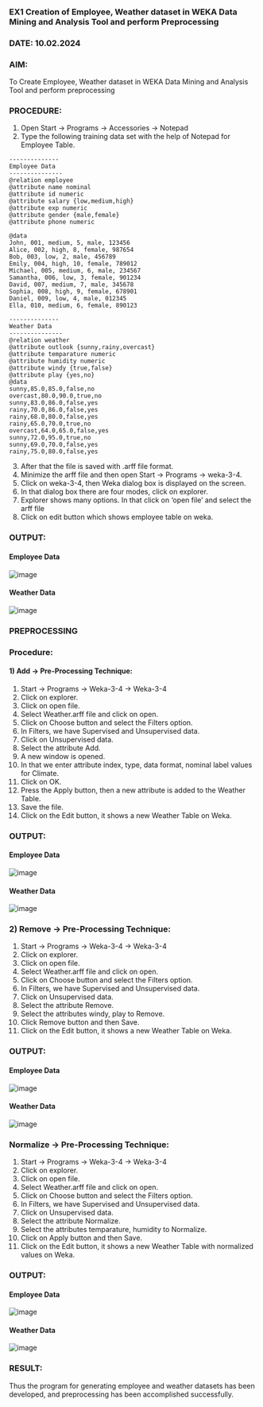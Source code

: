 ### EX1 Creation of Employee, Weather dataset in WEKA Data Mining and Analysis Tool and perform Preprocessing
### DATE: 10.02.2024
### AIM: 
  To Create Employee, Weather dataset in WEKA Data Mining and Analysis Tool and perform preprocessing
### PROCEDURE: 
1) Open Start -> Programs -> Accessories -> Notepad
2) Type the following training data set with the help of Notepad for Employee Table.

```
--------------
Employee Data
---------------
@relation employee
@attribute name nominal 
@attribute id numeric
@attribute salary {low,medium,high}
@attribute exp numeric
@attribute gender {male,female}
@attribute phone numeric

@data
John, 001, medium, 5, male, 123456
Alice, 002, high, 8, female, 987654
Bob, 003, low, 2, male, 456789
Emily, 004, high, 10, female, 789012
Michael, 005, medium, 6, male, 234567
Samantha, 006, low, 3, female, 901234
David, 007, medium, 7, male, 345678
Sophia, 008, high, 9, female, 678901
Daniel, 009, low, 4, male, 012345
Ella, 010, medium, 6, female, 890123
```
```
--------------
Weather Data
---------------
@relation weather
@attribute outlook {sunny,rainy,overcast}
@attribute temparature numeric
@attribute humidity numeric
@attribute windy {true,false}
@attribute play {yes,no}
@data
sunny,85.0,85.0,false,no
overcast,80.0,90.0,true,no
sunny,83.0,86.0,false,yes
rainy,70.0,86.0,false,yes
rainy,68.0,80.0,false,yes
rainy,65.0,70.0,true,no
overcast,64.0,65.0,false,yes
sunny,72.0,95.0,true,no
sunny,69.0,70.0,false,yes
rainy,75.0,80.0,false,yes
```
3) After that the file is saved with .arff file format.
4) Minimize the arff file and then open Start -> Programs -> weka-3-4.
5) Click on weka-3-4, then Weka dialog box is displayed on the screen.
6) In that dialog box there are four modes, click on explorer.
7) Explorer shows many options. In that click on ‘open file’ and select the arff file
8) Click on edit button which shows employee table on weka.

### OUTPUT:
#### Employee Data
![image](https://github.com/Yamunaasri/WDM_EXP1/assets/115707860/9725d7ad-68f7-47c6-a511-39d98d896dc8)

#### Weather Data
![image](https://github.com/Yamunaasri/WDM_EXP1/assets/115707860/585c7d8f-0e9a-4a77-a6a2-ea7fd449ce5e)

### PREPROCESSING
### Procedure:
#### 1) Add -> Pre-Processing Technique:
1) Start -> Programs -> Weka-3-4 -> Weka-3-4
2) Click on explorer.
3) Click on open file.
4) Select Weather.arff file and click on open.
5) Click on Choose button and select the Filters option.
6) In Filters, we have Supervised and Unsupervised data.
7) Click on Unsupervised data.
8) Select the attribute Add.
9) A new window is opened.
10) In that we enter attribute index, type, data format, nominal label values for Climate.
11) Click on OK.
12) Press the Apply button, then a new attribute is added to the Weather Table.
13) Save the file.
14) Click on the Edit button, it shows a new Weather Table on Weka.

### OUTPUT:
#### Employee Data
![image](https://github.com/Yamunaasri/WDM_EXP1/assets/115707860/dc1df5b9-dd0f-424e-b56f-0895066b1813)

#### Weather Data
![image](https://github.com/Yamunaasri/WDM_EXP1/assets/115707860/36f60eb0-2f6a-42fb-9495-b555c8a6bc8a)

### 2) Remove -> Pre-Processing Technique:

1) Start -> Programs -> Weka-3-4 -> Weka-3-4
2) Click on explorer.
3) Click on open file.
4) Select Weather.arff file and click on open.
5) Click on Choose button and select the Filters option.
6) In Filters, we have Supervised and Unsupervised data.
7) Click on Unsupervised data.
8) Select the attribute Remove.
9) Select the attributes windy, play to Remove.
10) Click Remove button and then Save.
11) Click on the Edit button, it shows a new Weather Table on Weka.

### OUTPUT:
#### Employee Data
![image](https://github.com/Yamunaasri/WDM_EXP1/assets/115707860/c473f206-de6a-4d28-a69f-0e2779018235)

#### Weather Data
![image](https://github.com/Yamunaasri/WDM_EXP1/assets/115707860/c7848088-3e76-41c2-819a-1c49874c2843)

### Normalize -> Pre-Processing Technique:

1) Start -> Programs -> Weka-3-4 -> Weka-3-4
2) Click on explorer.
3) Click on open file.
4) Select Weather.arff file and click on open.
5) Click on Choose button and select the Filters option.
6) In Filters, we have Supervised and Unsupervised data.
7) Click on Unsupervised data.
8) Select the attribute Normalize.
9) Select the attributes temparature, humidity to Normalize.
10) Click on Apply button and then Save.
11) Click on the Edit button, it shows a new Weather Table with normalized values on Weka.

### OUTPUT:
#### Employee Data
![image](https://github.com/Yamunaasri/WDM_EXP1/assets/115707860/b30c7b09-90ba-463d-b1fa-fb3cc42de812)

#### Weather Data
![image](https://github.com/Yamunaasri/WDM_EXP1/assets/115707860/10dc81fe-8c7d-48b8-a0aa-40383ea71f9f)

### RESULT: 
  Thus the program for generating employee and weather datasets has been developed, and preprocessing has been accomplished successfully.
